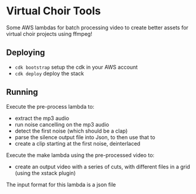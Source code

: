 # Virtual Choir Tools

Some AWS lambdas for batch processing video to create better assets for virtual choir projects using ffmpeg!

## Deploying

 * `cdk bootstrap`          setup the cdk in your AWS account
 * `cdk deploy`             deploy the stack

## Running

Execute the pre-process lambda to:
* extract the mp3 audio
* run noise cancelling on the mp3 audio
* detect the first noise (which should be a clap)
* parse the silence output file into Json, to then use that to 
* create a clip starting at the first noise, deinterlaced

Execute the make lambda using the pre-processed video to:
* create an output video with a series of cuts, with different files in a grid (using the xstack plugin)

The input format for this lambda is a json file
